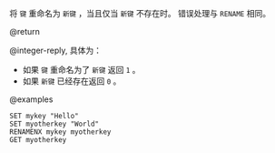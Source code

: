 将 `键` 重命名为 `新键` ，当且仅当 `新键` 不存在时。
错误处理与 `RENAME` 相同。

@return

@integer-reply, 具体为：

* 如果 `键` 重命名为了 `新键` 返回 `1` 。
* 如果 `新键` 已经存在返回 `0` 。

@examples

```cli
SET mykey "Hello"
SET myotherkey "World"
RENAMENX mykey myotherkey
GET myotherkey
```
